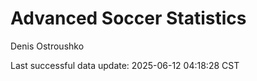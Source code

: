 # Advanced Soccer Statistics
Denis Ostroushko

<!-- gfm -->

Last successful data update: 2025-06-12 04:18:28 CST
